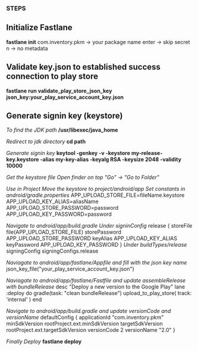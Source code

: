 ### STEPS

## Initialize Fastlane
**fastlane init**
    com.inventory.pkm -> your package name
    enter -> skip secret
    n -> no metadata

## Validate key.json to established success connection to play store
**fastlane run validate_play_store_json_key json_key:your_play_service_account_key.json**

## Generate signin key (keystore)

*To find the JDK path*
**/usr/libexec/java_home**

*Redirect to jdk directory*
**cd path**

*Generate signin key*
**keytool -genkey -v -keystore my-release-key.keystore -alias my-key-alias -keyalg RSA -keysize 2048 -validity 10000**

*Get the keystore file*
*Open finder on top "Go" -> "Go to Folder"*

*Use in Project*
*Move the keystore to project/android/app*
*Set constants in android/gradle.properties*
APP_UPLOAD_STORE_FILE=fileName.keystore
APP_UPLOAD_KEY_ALIAS=aliasName
APP_UPLOAD_STORE_PASSWORD=password
APP_UPLOAD_KEY_PASSWORD=password

*Navigate to android/app/build.gradle*
*Under signinConfig*
release {
    storeFile file(APP_UPLOAD_STORE_FILE)
    storePassword APP_UPLOAD_STORE_PASSWORD
    keyAlias APP_UPLOAD_KEY_ALIAS
    keyPassword APP_UPLOAD_KEY_PASSWORD
}
*Under buildTypes/release*
signingConfig signingConfigs.release

*Naviagate to android/app/fastlane/Appfile and fill with the json key name*
json_key_file("your_play_service_account_key.json")

*Naviagate to android/app/fastlane/Fastfile and update assembleRelease with bundleRelease*
  desc "Deploy a new version to the Google Play"
  lane :deploy do
    gradle(task: "clean bundleRelease")
    upload_to_play_store(
      track: 'internal'
    )
  end

*Navigate to android/app/build.gradle and update versionCode and versionName*
defaultConfig {
    applicationId "com.inventory.pkm"
    minSdkVersion rootProject.ext.minSdkVersion
    targetSdkVersion rootProject.ext.targetSdkVersion
    versionCode 2
    versionName "2.0"
}

*Finally Deploy*
**fastlane deploy**
